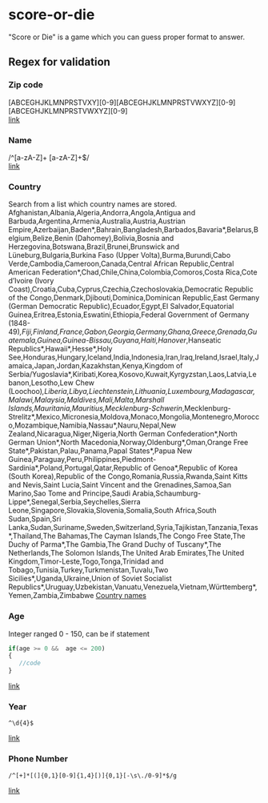 # score-or-die
"Score or Die" is a game which you can guess proper format to answer. 
  
 
## Regex for validation 
### Zip code
[ABCEGHJKLMNPRSTVXY][0-9][ABCEGHJKLMNPRSTVWXYZ][0-9][ABCEGHJKLMNPRSTVWXYZ][0-9]  
[link](https://stackoverflow.com/questions/1146202/canadian-postal-code-validation) 
 
### Name
/^[a-zA-Z]+ [a-zA-Z]+$/  
[link](https://www.codexworld.com/how-to/validate-first-last-name-with-regular-expression-using-javascript/) 
 
### Country
Search from a list which country names are stored.  
Afghanistan,Albania,Algeria,Andorra,Angola,Antigua and Barbuda,Argentina,Armenia,Australia,Austria,Austrian Empire,Azerbaijan,Baden*,Bahrain,Bangladesh,Barbados,Bavaria*,Belarus,Belgium,Belize,Benin (Dahomey),Bolivia,Bosnia and Herzegovina,Botswana,Brazil,Brunei,Brunswick and Lüneburg,Bulgaria,Burkina Faso (Upper Volta),Burma,Burundi,Cabo Verde,Cambodia,Cameroon,Canada,Central African Republic,Central American Federation*,Chad,Chile,China,Colombia,Comoros,Costa Rica,Cote d’Ivoire (Ivory Coast),Croatia,Cuba,Cyprus,Czechia,Czechoslovakia,Democratic Republic of the Congo,Denmark,Djibouti,Dominica,Dominican Republic,East Germany (German Democratic Republic),Ecuador,Egypt,El Salvador,Equatorial Guinea,Eritrea,Estonia,Eswatini,Ethiopia,Federal Government of Germany (1848-49)*,Fiji,Finland,France,Gabon,Georgia,Germany,Ghana,Greece,Grenada,Guatemala,Guinea,Guinea-Bissau,Guyana,Haiti,Hanover*,Hanseatic Republics*,Hawaii*,Hesse*,Holy See,Honduras,Hungary,Iceland,India,Indonesia,Iran,Iraq,Ireland,Israel,Italy,Jamaica,Japan,Jordan,Kazakhstan,Kenya,Kingdom of Serbia/Yugoslavia*,Kiribati,Korea,Kosovo,Kuwait,Kyrgyzstan,Laos,Latvia,Lebanon,Lesotho,Lew Chew (Loochoo)*,Liberia,Libya,Liechtenstein,Lithuania,Luxembourg,Madagascar,Malawi,Malaysia,Maldives,Mali,Malta,Marshall Islands,Mauritania,Mauritius,Mecklenburg-Schwerin*,Mecklenburg-Strelitz*,Mexico,Micronesia,Moldova,Monaco,Mongolia,Montenegro,Morocco,Mozambique,Namibia,Nassau*,Nauru,Nepal,New Zealand,Nicaragua,Niger,Nigeria,North German Confederation*,North German Union*,North Macedonia,Norway,Oldenburg*,Oman,Orange Free State*,Pakistan,Palau,Panama,Papal States*,Papua New Guinea,Paraguay,Peru,Philippines,Piedmont-Sardinia*,Poland,Portugal,Qatar,Republic of Genoa*,Republic of Korea (South Korea),Republic of the Congo,Romania,Russia,Rwanda,Saint Kitts and Nevis,Saint Lucia,Saint Vincent and the Grenadines,Samoa,San Marino,Sao Tome and Principe,Saudi Arabia,Schaumburg-Lippe*,Senegal,Serbia,Seychelles,Sierra Leone,Singapore,Slovakia,Slovenia,Somalia,South Africa,South Sudan,Spain,Sri Lanka,Sudan,Suriname,Sweden,Switzerland,Syria,Tajikistan,Tanzania,Texas*,Thailand,The Bahamas,The Cayman Islands,The Congo Free State,The Duchy of Parma*,The Gambia,The Grand Duchy of Tuscany*,The Netherlands,The Solomon Islands,The United Arab Emirates,The United Kingdom,Timor-Leste,Togo,Tonga,Trinidad and Tobago,Tunisia,Turkey,Turkmenistan,Tuvalu,Two Sicilies*,Uganda,Ukraine,Union of Soviet Socialist Republics*,Uruguay,Uzbekistan,Vanuatu,Venezuela,Vietnam,Württemberg*,Yemen,Zambia,Zimbabwe
[Country names](https://history.state.gov/countries/all)
 
### Age
Integer ranged 0 - 150, can be if statement 
``` JavaScript
if(age >= 0 &&  age <= 200)  
{
   //code
}
```  
[link](https://stackoverflow.com/questions/29467075/regex-for-age-validation-that-accepts-an-age-between-0-200-using-javascript-only)
 
### Year
```
^\d{4}$
```  
[link](https://stackoverflow.com/questions/4374185/regular-expression-match-to-test-for-a-valid-year)

### Phone Number 
```
/^[+]*[(]{0,1}[0-9]{1,4}[)]{0,1}[-\s\./0-9]*$/g
```  
[link](https://regexr.com/3c53v)